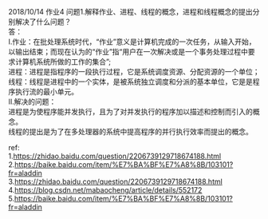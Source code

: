 2018/10/14 作业4
问题1.解释作业、进程、线程的概念，进程和线程概念的提出分别解决了什么问题？  
答：  
Ⅰ.作业：在批处理系统时代，“作业”意义是计算机完成的一次任务，从输入开始，以输出结束；而现在认为的“作业”指“用户在一次解决或是一个事务处理过程中要求计算机系统所做的工作的集合”;  
   进程：进程是指程序的一段执行过程，它是系统调度资源、分配资源的一个单位；  
   线程：线程是进程中的一个实体，是被系统独立调度和分派的基本单位，它是是程序执行流的最小单元。  
Ⅱ.解决的问题：  
   进程是为使程序能并发执行，且为了对并发执行的程序加以描述和控制而引入的概念。  
   线程的提出是为了在多处理器的系统中提高程序的并行执行效率而提出的概念。  
   
ref:    
1.https://zhidao.baidu.com/question/2206739129718674188.html  
2.https://baike.baidu.com/item/%E7%BA%BF%E7%A8%8B/103101?fr=aladdin  
3.https://zhidao.baidu.com/question/2206739129718674188.html  
4.https://blog.csdn.net/mabaocheng/article/details/552172  
5.https://baike.baidu.com/item/%E7%BA%BF%E7%A8%8B/103101?fr=aladdin  
